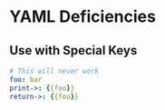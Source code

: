 # YAML Deficiencies


## Use with Special Keys

```yaml
# This will never work
foo: bar
print->: {{foo}}
return->: {{foo}}
```
